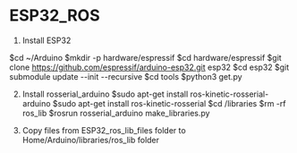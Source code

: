 # ESP32_ROS
1. Install ESP32 

$cd ~/Arduino
$mkdir -p hardware/espressif
$cd hardware/espressif 
$git clone https://github.com/espressif/arduino-esp32.git esp32
$cd esp32 
$git submodule update --init --recursive
$cd tools $python3 get.py

2. Install rosserial_arduino 
$sudo apt-get install ros-kinetic-rosserial-arduino
$sudo apt-get install ros-kinetic-rosserial
$cd <sketchbook>/libraries
$rm -rf ros_lib
$rosrun rosserial_arduino make_libraries.py 

3. Copy files from ESP32_ros_lib_files folder to Home/Arduino/libraries/ros_lib folder
